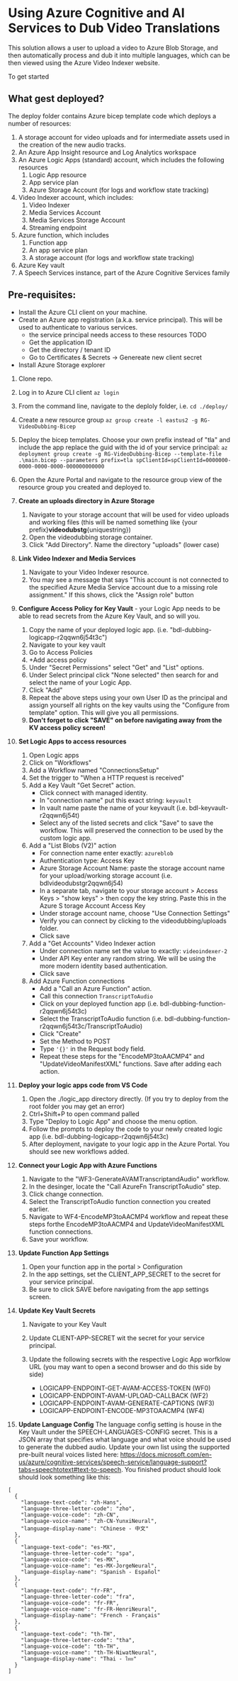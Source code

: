 # Using Azure Cognitive and AI Services to Dub Video Translations
This solution allows a user to upload a video to Azure Blob Storage, and then automatically process and dub it into multiple languages, which can be then viewed using the Azure Video Indexer website. 

To get started

## What gest deployed? 
The deploy folder contains Azure bicep template code which deploys a number of resources: 

1. A storage account for video uploads and for intermediate assets used in the creation of the new audio tracks. 
1. An Azure App Insight resource and Log Analytics workspace
1. An Azure Logic Apps (standard) account, which includes the following resources
    1. Logic App resource
    2. App service plan
    3. Azure Storage Account (for logs and workflow state tracking)
1. Video Indexer account, which includes:
    1. Video Indexer
    1. Media Services Account
    1. Media Services Storage Account
    1. Streaming endpoint
1. Azure function, which includes
    1. Function app
    1. An app service plan
    1. A storage account (for logs and workflow state tracking)
1. Azure Key vault
1. A Speech Services instance, part of the Azure Cognitive Services family

## Pre-requisites:
* Install the Azure CLI client on your machine. 
* Create an Azure app registration (a.k.a. service principal). This will be used to authenticate to various services. 
    * the service principal needs access to these resources TODO
    * Get the application ID
    * Get the directory / tenant ID
    * Go to Certificates & Secrets -> Genereate new client secret
* Install Azure Storage explorer

1. Clone repo.
1. Log in to Azure CLI client ``az login``
1. From the command line, navigate to the deploly folder, i.e. ``cd ./deploy/``
1. Create a new resource group ``az group create -l eastus2 -g RG-VideoDubbing-Bicep``
1. Deploy the bicep templates. Choose your own prefix instead of "tla" and include the app replace the guid with the id of your service principal: ``az deployment group create -g RG-VideoDubbing-Bicep --template-file .\main.bicep --parameters prefix=tla spClientId=spClientId=0000000-0000-0000-0000-000000000000``
1. Open the Azure Portal and navigate to the resource group view of the resource group you created and deployed to. 
1. **Create an uploads directory in Azure Storage**
    1. Navigate to your storage account that will be used for video uploads and working files (this will be named something like {your prefix}**videodubstg**{uniquestring})
    1. Open the videodubbing storage container.
    1. Click "Add Directory". Name the directory "uploads" (lower case)
1. **Link Video Indexer and Media Services**
    1. Navigate to your Video Indexer resource. 
    1. You may see a message that says "This account is not connected to the specified Azure Media Service account due to a missing role assignment." If this shows, click the "Assign role" button 
1. **Configure Access Policy for Key Vault** - your Logic App needs to be able to read secrets from the Azure Key Vault, and so will you. 
    1. Copy the name of your deployed logic app. (i.e. "bdl-dubbing-logicapp-r2qqwn6j54t3c")
    1. Navigate to your key vault
    1. Go to Access Policies
    1. +Add access policy
    1. Under "Secret Permissions" select "Get" and "List" options. 
    1. Under Select principal click "None selected" then search for and select the name of your Logic App. 
    1. Click "Add"
    1. Repeat the above steps using your own User ID as the principal and assign yourself all rights on the key vaults using the "Configure from template" option. This will give you all permissions. 
    1. **Don't forget to click "SAVE" on before navigating away from the KV access policy  screen!**
1. **Set Logic Apps to access resources**
    1. Open Logic apps
    2. Click on "Workflows"
    3. Add a Workflow named "ConnectionsSetup"
    4. Set the trigger to "When a HTTP request is received"
    5. Add a Key Vault "Get Secret" action.
        * Click connect with managed identity.
        * In "connection name" put this exact string: ``keyvault``
        * In vault name paste the name of your keyvault (i.e. bdl-keyvault-r2qqwn6j54t)
        * Select any of the listed secrets and click "Save" to save the workflow. This will preserved the connection to be used by the custom logic app. 
    6. Add a "List Blobs (V2)" action
        * For connection name enter exactly: ``azureblob``
        * Authentication type: Access Key
        * Azure Storage Account Name: paste the storage account name for your upload/working storage account (i.e. bdlvideodubstgr2qqwn6j54)
        * In a separate tab, navigate to your storage account > Access Keys > "show keys" > then copy the key string. Paste this in the Azure S torage Account Access Key
        * Under storage account name, choose "Use Connection Settings" 
        * Verify you can connect by clicking to the videodubbing/uploads folder.
        * Click save
    7. Add a "Get Accounts" Video Indexer action
        * Under connection name set the value to exactly: ``videoindexer-2``
        * Under API Key enter any random string. We will be using the more modern identity based authentication. 
        * Click save
    8. Add Azure Function connections
        * Add a "Call an Azure Function" action. 
        * Call this connection ``TranscriptToAudio``
        * Click on your deployed function app (i.e. bdl-dubbing-function-r2qqwn6j54t3c)
        * Select the TranscriptToAudio function (i.e. bdl-dubbing-function-r2qqwn6j54t3c/TranscriptToAudio)
        * Click "Create"
        * Set the Method to POST
        * Type ``'{}'`` in the Request body field.
        * Repeat these steps for the "EncodeMP3toAACMP4" and "UpdateVideoManifestXML" functions. Save after adding each action. 

1. **Deploy your logic apps code from VS Code** 
    1. Open the ./logic_app directory directly. (If you try to deploy from the root folder you may get an error)
    1. Ctrl+Shift+P to open command palled
    1. Type "Deploy to Logic App" and choose the menu option. 
    1. Follow the prompts to deploy the code to your newly created logic app (i.e. bdl-dubbing-logicapp-r2qqwn6j54t3c)
    1. After deployment, navigate to your logic app in the Azure Portal. You should see new workflows added. 
1. **Connect your Logic App with Azure Functions**
    1. Navigate to the "WF3-GenerateAVAMTranscriptandAudio" workflow.
    1. In the desinger, locate the "Call AzureFn TranscriptToAudio" step. 
    1. Click change connection.
    1. Select the TranscriptToAudio function connection you created earlier. 
    1. Navigate to WF4-EncodeMP3toAACMP4 workflow and repeat these steps forthe  EncodeMP3toAACMP4 and UpdateVideoManifestXML function connections. 
    1. Save your workflow. 

1. **Update Function App Settings**
    1. Open your function app in the portal > Configuration
    1. In the app settings, set the CLIENT_APP_SECRET to the secret for your service principal. 
    1. Be sure to click SAVE before navigating from the app settings screen. 

1. **Update Key Vault Secrets**
    1. Navigate to your Key Vault
    1. Update CLIENT-APP-SECRET wit the secret for your service principal. 
    1. Update the following secrets with the respective Logic App worfklow URL (you may want to open a second browser and do this side by side)
        
        * LOGICAPP-ENDPOINT-GET-AVAM-ACCESS-TOKEN (WF0)
        * LOGICAPP-ENDPOINT-AVAM-UPLOAD-CALLBACK (WF2)
        * LOGICAPP-ENDPOINT-AVAM-GENERATE-CAPTIONS (WF3)
        * LOGICAPP-ENDPOINT-ENCODE-MP3TOAACMP4 (WF4)
        
1. **Update Language Config**
The language config setting is house in the Key Vault under the SPEECH-LANGUAGES-CONFIG
secret. This is a JSON array that specifies what language and what voice should be used to generate the dubbed audio. Update your own list using the supported pre-built neural voices listed here: https://docs.microsoft.com/en-us/azure/cognitive-services/speech-service/language-support?tabs=speechtotext#text-to-speech. You finished product should look should look something like this: 

```
[
  {
    "language-text-code": "zh-Hans",
    "language-three-letter-code": "zho",
    "language-voice-code": "zh-CN",
    "language-voice-name": "zh-CN-YunxiNeural",
    "language-display-name": "Chinese - 中文"
  },
  {
    "language-text-code": "es-MX",
    "language-three-letter-code": "spa",
    "language-voice-code": "es-MX",
    "language-voice-name": "es-MX-JorgeNeural",
    "language-display-name": "Spanish - Español"
  },
  {
    "language-text-code": "fr-FR",
    "language-three-letter-code": "fra",
    "language-voice-code": "fr-FR",
    "language-voice-name": "fr-FR-HenriNeural",
    "language-display-name": "French - Français"
  },
  {
    "language-text-code": "th-TH",
    "language-three-letter-code": "tha",
    "language-voice-code": "th-TH",
    "language-voice-name": "th-TH-NiwatNeural",
    "language-display-name": "Thai - ไทย"
  }
]
```